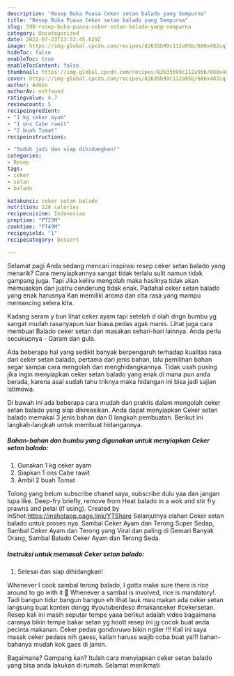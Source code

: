 ```yaml
---
description: "Resep Buka Puasa Ceker setan balado yang Sempurna"
title: "Resep Buka Puasa Ceker setan balado yang Sempurna"
slug: 590-resep-buka-puasa-ceker-setan-balado-yang-sempurna
category: Uncategorized
date: 2022-07-23T13:52:45.029Z
image: https://img-global.cpcdn.com/recipes/82635b99c112a95b/680x482cq70/ceker-setan-balado-foto-resep-utama.jpg
hideToc: false
enableToc: true
enableTocContent: false
thumbnail: https://img-global.cpcdn.com/recipes/82635b99c112a95b/680x482cq70/ceker-setan-balado-foto-resep-utama.jpg
cover: https://img-global.cpcdn.com/recipes/82635b99c112a95b/680x482cq70/ceker-setan-balado-foto-resep-utama.jpg
author: Admin
authorAv: notfound
ratingvalue: 4.7
reviewcount: 5
recipeingredient:
- "1 kg ceker ayam"
- "1 ons Cabe rawit"
- "2 buah Tomat"
recipeinstructions:

- "Sudah jadi dan siap dihidangkan!"
categories:
- Resep
tags:
- ceker
- setan
- balado

katakunci: ceker setan balado 
nutrition: 128 calories
recipecuisine: Indonesian
preptime: "PT23M"
cooktime: "PT49M"
recipeyield: "1"
recipecategory: Dessert

---
```



Selamat pagi Anda sedang mencari inspirasi resep ceker setan balado yang menarik? Cara menyiapkannya sangat tidak terlalu sulit namun tidak gampang juga. Tapi Jika keliru mengolah maka hasilnya tidak akan memuaskan dan justru cenderung tidak enak. Padahal ceker setan balado yang enak harusnya Kan memiliki aroma dan cita rasa yang mampu memancing selera kita.


Kadang seram y bun lihat ceker ayam tapi setelah d olah dngn bumbu yg sangat mudah.rasanyapun luar biasa.pedas agak manis. Lihat juga cara membuat Balado ceker setan dan masakan sehari-hari lainnya. Anda perlu secukupnya - Garam dan gula.

Ada beberapa hal yang sedikit banyak berpengaruh terhadap kualitas rasa dari ceker setan balado, pertama dari jenis bahan, lalu pemilihan bahan segar sampai cara mengolah dan menghidangkannya. Tidak usah pusing jika ingin menyiapkan ceker setan balado yang enak di mana pun anda berada, karena asal sudah tahu triknya maka hidangan ini bisa jadi sajian istimewa.


Di bawah ini ada beberapa cara mudah dan praktis dalam mengolah ceker setan balado yang siap dikreasikan. Anda dapat menyiapkan Ceker setan balado memakai 3 jenis bahan dan 0 langkah pembuatan. Berikut ini langkah-langkah untuk membuat hidangannya.

<!--inarticleads1-->

##### Bahan-bahan dan bumbu yang digunakan untuk menyiapkan Ceker setan balado:

1. Gunakan 1 kg ceker ayam
1. Siapkan 1 ons Cabe rawit
1. Ambil 2 buah Tomat


Tolong yang belum subscribe chanel saya, subscribe dulu yaa dan jangan lupa like. Deep-fry briefly, remove from Heat balado in a wok and stir fry prawns and petai (if using). Created by InShot:https://inshotapp.page.link/YTShare Selanjutnya olahan Ceker setan balado untuk proses nya. Sambal Ceker Ayam dan Terong Super Sedap, Sambal Ceker Ayam dan Terong yang Viral dan paling di Gemari Banyak Orang, Sambal Balado Ceker Ayam dan Terong Seda. 

<!--inarticleads2-->

##### Instruksi untuk memasak Ceker setan balado:


1. Selesai dan siap dihidangkan!

Whenever I cook sambal terong balado, I gotta make sure there is rice around to go with it 🙂 Whenever a sambal is involved, rice is mandatory!. Tadi bangun tidur bangun bangun eh lihat lauk mau makan ada ceker setan langsung buat konten dongg #youtuberdeso #makanceker #cekersetan. Resep kali ini masih seputar tempe yaaa berikut adalah video bagaimana caranya bikin tempe bakar setan yg hoott resep ini jg cocok buat anda pecinta makanan. Ceker pedas gondoruwo bikin ngiler !!! Kali ini saya masak ceker pedass nih gaess, kalian haruss wajib coba buat ya!!! bahan-bahanya mudah kok gaes di jamin. 

Bagaimana? Gampang kan? Itulah cara menyiapkan ceker setan balado yang bisa anda lakukan di rumah. Selamat menikmati
